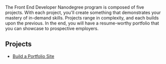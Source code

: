 The Front End Developer Nanodegree program is composed of five projects. With each project, you'll create something that demonstrates your mastery of in-demand skills. Projects range in complexity, and each builds upon the previous. In the end, you will have a resume-worthy portfolio that you can showcase to prospective employers.
## Projects
* [Build a Portfolio Site](https://github.com/amita-kapoor/Udacity-Pro/tree/master/Front_End_Web_Developer/Build_portfolio)
